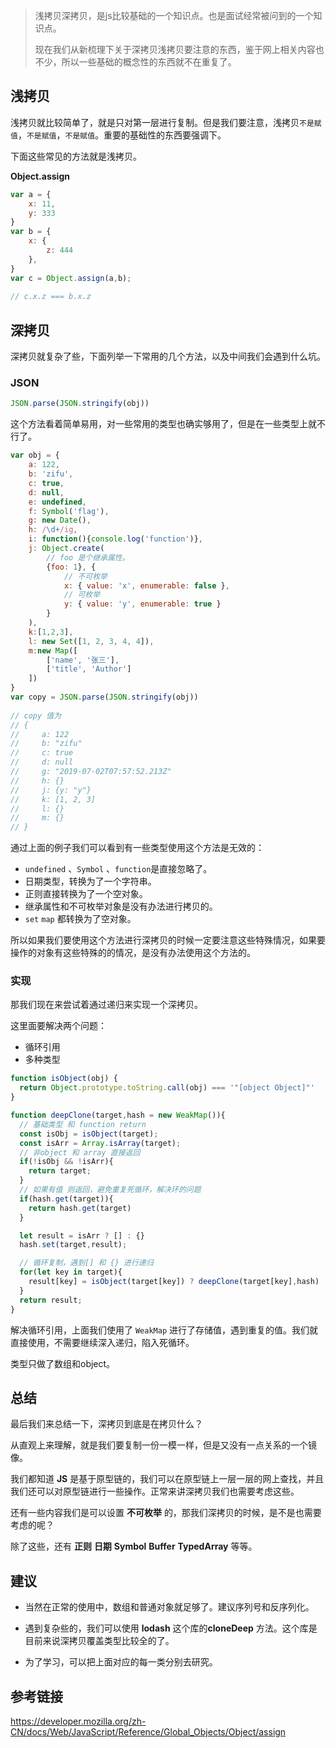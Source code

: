 > 浅拷贝深拷贝，是js比较基础的一个知识点。也是面试经常被问到的一个知识点。
>
> 现在我们从新梳理下关于深拷贝浅拷贝要注意的东西，鉴于网上相关内容也不少，所以一些基础的概念性的东西就不在重复了。

 

## 浅拷贝

浅拷贝就比较简单了，就是只对第一层进行复制。但是我们要注意，浅拷贝`不是赋值`，`不是赋值`，`不是赋值`。重要的基础性的东西要强调下。

下面这些常见的方法就是浅拷贝。

**Object.assign**

```javascript
var a = {
    x: 11,
    y: 333
}
var b = {
    x: {
        z: 444
    },
}
var c = Object.assign(a,b);
 
// c.x.z === b.x.z
```

 

## 深拷贝

深拷贝就复杂了些，下面列举一下常用的几个方法，以及中间我们会遇到什么坑。

### **JSON**

```javascript
JSON.parse(JSON.stringify(obj))
```

这个方法看着简单易用，对一些常用的类型也确实够用了，但是在一些类型上就不行了。

```javascript
var obj = {
    a: 122,
    b: 'zifu',
    c: true,
    d: null,
    e: undefined,
    f: Symbol('flag'),
    g: new Date(),
    h: /\d+/ig,
    i: function(){console.log('function')},
    j: Object.create(
        // foo 是个继承属性。
        {foo: 1}, {
            // 不可枚举
            x: { value: 'x', enumerable: false },
            // 可枚举
            y: { value: 'y', enumerable: true }
        }
    ),
    k:[1,2,3],
    l: new Set([1, 2, 3, 4, 4]),
    m:new Map([
        ['name', '张三'],
        ['title', 'Author']
    ])
}
var copy = JSON.parse(JSON.stringify(obj))
 
// copy 值为
// {
//     a: 122
//     b: "zifu"
//     c: true
//     d: null
//     g: "2019-07-02T07:57:52.213Z"
//     h: {}
//     j: {y: "y"}
//     k: [1, 2, 3]
//     l: {}
//     m: {}
// }
```

 

通过上面的例子我们可以看到有一些类型使用这个方法是无效的：

+ `undefined` 、`Symbol` 、`function`是直接忽略了。
+ 日期类型，转换为了一个字符串。
+ 正则直接转换为了一个空对象。
+ 继承属性和不可枚举对象是没有办法进行拷贝的。
+ `set` `map` 都转换为了空对象。

 

所以如果我们要使用这个方法进行深拷贝的时候一定要注意这些特殊情况，如果要操作的对象有这些特殊的的情况，是没有办法使用这个方法的。

 

### **实现**

那我们现在来尝试着通过递归来实现一个深拷贝。

这里面要解决两个问题：

+ 循环引用
+ 多种类型

```javascript
function isObject(obj) {
  return Object.prototype.toString.call(obj) === '"[object Object]"'
}

function deepClone(target,hash = new WeakMap()){
  // 基础类型 和 function return
  const isObj = isObject(target);
  const isArr = Array.isArray(target);
  // 非object 和 array 直接返回
  if(!isObj && !isArr){
    return target;
  }
  // 如果有值 则返回，避免重复死循环，解决环的问题
  if(hash.get(target)){
    return hash.get(target)
  }

  let result = isArr ? [] : {}
  hash.set(target,result);

  // 循环复制，遇到[] 和 {} 进行递归
  for(let key in target){
    result[key] = isObject(target[key]) ? deepClone(target[key],hash) : target[key]
  }
  return result;
}
```

 

解决循环引用，上面我们使用了 `WeakMap` 进行了存储值，遇到重复的值。我们就直接使用，不需要继续深入递归，陷入死循环。 

类型只做了数组和object。



## 总结

最后我们来总结一下，深拷贝到底是在拷贝什么？

从直观上来理解，就是我们要复制一份一模一样，但是又没有一点关系的一个镜像。

我们都知道 **JS** 是基于原型链的，我们可以在原型链上一层一层的网上查找，并且我们还可以对原型链进行一些操作。正常来讲深拷贝我们也需要考虑这些。

还有一些内容我们是可以设置 **不可枚举** 的，那我们深拷贝的时候，是不是也需要考虑的呢？

除了这些，还有 **正则** **日期**  **Symbol**  **Buffer**  **TypedArray**  等等。



## 建议

+ 当然在正常的使用中，数组和普通对象就足够了。建议序列号和反序列化。

+ 遇到复杂些的，我们可以使用 **lodash**  这个库的**cloneDeep** 方法。这个库是目前来说深拷贝覆盖类型比较全的了。
+ 为了学习，可以把上面对应的每一类分别去研究。



 

## 参考链接

https://developer.mozilla.org/zh-CN/docs/Web/JavaScript/Reference/Global_Objects/Object/assign